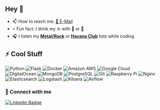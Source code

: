 ## Hey 👋

<!--- 🔭 I’m currently developing an API project
🌱 I’m currently learning more about AWS Lambda & API Gateway -->
- 📫 How to reach me: [📧 E-Mail](mailto:admin@metinakin.net)
- ⚡ Fun fact: I drink my ☕ with 🍫 or 🍩
- 🎧 I listen my [**Metal/Rock**](https://open.spotify.com/playlist/0BO7n1RLSErxb4YmXSBurQ?si=457f25ac7fb24434) or [**Havana Club**](https://open.spotify.com/playlist/398mibXwWmr3nXMcCf1OOP?si=5f492f00d24d422a) lists while coding

<!--
**akinmetin/akinmetin** is a ✨ _special_ ✨ repository because its `README.md` (this file) appears on your GitHub profile.

Here are some ideas to get you started:

- 🔭 I’m currently working on ...
- 🌱 I’m currently learning ...
- 👯 I’m looking to collaborate on ...
- 🤔 I’m looking for help with ...
- 💬 Ask me about ...
- 📫 How to reach me: ...
- 😄 Pronouns: ...
- ⚡ Fun fact: ...
github profile readme examples
-->

## ⚡ Cool Stuff

![Python](https://img.shields.io/badge/-Python-ffc53d?style=flat-square&logo=Python)
![Flask](https://img.shields.io/badge/-Flask-1BC47C?style=flat-square&logo=flask)
![Docker](https://img.shields.io/badge/-Docker-69c0ff?style=flat-square&logo=docker)
![Amazon AWS](https://img.shields.io/badge/Amazon%20Web%20Services-faad14?style=flat-square&logo=amazon-aws)
![Google Cloud](https://img.shields.io/badge/Google%20Cloud-7cb305?style=flat-square&logo=google-cloud)
![DigitalOcean](https://img.shields.io/badge/-DigitalOcean-darkblue?style=flat-square&logo=digitalocean)
![MongoDB](https://img.shields.io/badge/-MongoDB-black?style=flat-square&logo=mongodb)
![PostgreSQL](https://img.shields.io/badge/-PostgreSQL-336791?style=flat-square&logo=postgresql)
![Git](https://img.shields.io/badge/-Git-black?style=flat-square&logo=git)
![Raspberry Pi](https://img.shields.io/badge/-Raspberry%20Pi-C51A4A?style=flat-square&logo=Raspberry-Pi)
![Nginx](https://img.shields.io/badge/-Nginx-success?style=flat-square&logo=nginx)
![Elasticsearch](https://img.shields.io/badge/-Elasticsearch-yellow?style=flat-square&logo=elastic)
![Logstash](https://img.shields.io/badge/-Logstash-orange?style=flat-square&logo=logstash)
![Kibana](https://img.shields.io/badge/-Kibana-blueviolet?style=flat-square&logo=kibana)
![Airflow](https://img.shields.io/badge/-Airflow-F85D3C?logoColor=white&style=flat-square&logo=apacheairflow)
<!--
![JavaScript](https://img.shields.io/badge/-JavaScript-black?style=flat-square&logo=javascript)
![React](https://img.shields.io/badge/-React-black?style=flat-square&logo=react)
-->
### 🤝 Connect with me

[![Linkedin Badge](https://img.shields.io/badge/-metinakin-blue?style=flat-square&logo=Linkedin&logoColor=white&link=https://www.linkedin.com/in/metin-akin/)](https://www.linkedin.com/in/metin-akin/)
